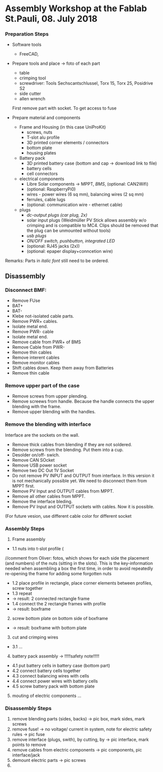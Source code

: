 # Assembly Workshop at the Fablab St.Pauli, 08. July 2018

### Preparation Steps
- Software tools
  - FreeCAD, 
- Prepare tools and place
-> foto of each part
  - table
  - crimping tool
  - screwdriver: Tools Sechscantschlussel, Torx 15, Torx 25, Posidrive S2
  - side cutter
  - allen wrench
  
  First remove part with socket. To get access to fuse
- Prepare material and components
  - Frame and Housing (in this case UniProKit)
    - screws, nuts
    - T-slot alu profile
    - 3D printed corner elements / connectors
    - bottom plate
    - housing plates
  - Battery pack
    - 3D printed battery case (bottom and cap -> download link to file)
    - battery cells
    - cell connectors
  - electrical components
    - Libre Solar components -> MPPT, *BMS*, (optional: CAN2Wifi)
    - (optional: RaspberryPi0)
    - wires - power wires (6 sq mm), balancing wires (2 sq mm)
    - ferrules, cable lugs
    - (optional: communication wire - ethernet cable)
   - plugs
     - *dc-output plugs (car plug, 2x)*
     - solar input plugs (Weidmüller PV Stick allows assembly w/o crimping and is compatible to MC4. Clips should be removed that the plug can be unmounted without tools)
     - *usb plugs*
     - *ON/OFF switch, pushbutton, integrated LED*
     - (optional: RJ45 jacks (2x))
     - (optional: epaper display+conncetion wire)

Remarks: Parts in *italic font* still need to be ordered.
## Disassembly ##
### Disconnect BMF: ###
* Remove FUse
* BAT+
* BAT-
* Klebe not-isolated cable parts.
* Remove PWR+ cables.
* Isolate metal end.
* Remove PWR- cable
* Isolate metal end.
* Remove cable from PWR+ of BMS
* Remove Cable from PWR- 
* Remove thin cables 
* Remove interent cables
* Remove monitor cables
* Shift cables down. Keep them away from Batteries
* Remove thin cable
### Remove upper part of the case
* Remove screws from upper plending.
* Remove screews from handle. Because the handle connects the upper blending with the frame.
* Remove upper blending with the handles.
### Remove the blending with interface ###
Interface are the sockets on the wall.
* Remove thick cables from blending if they are not soldered.
* Remove screws from the blending. Put them into a cup.
* Desolder on/off- swich.
* Remove CAN SOcket
* Remove USB power socket
* Remove two DC Out 1V Socket
* Do not remove PV INPUT and OUTPUT from interface. In this version it is not mechanically possible yet. We need to disconnect them from MPPT first.
* Remove PV Input and OUTPUT cables from MPPT.
* Remove all other cables from MPPT.
* Remove the interface bleding.
* Remove PV Input and OUTPUT sockets with cables. Now it is possible.


(For future vesion, use different cable color for different socket
### Assembly Steps
1. Frame assembly
- 1.1 nuts into t-slot profile (

//comment from Oliver: fotos, which shows for each side the placement (and numbers) of the nuts (sitting in the slots). This is the key-information needed when assembling a box the first time, in order to avoid repeatedly re-opening the frame for adding some forgotten nuts


- 1.2 place profile in rectangle, place corner elements between profiles, screw together
- 1.3 repeat 
- -> result: 2 connected rectangle frame
- 1.4 connect the 2 rectangle frames with profile
- -> result: boxframe
2. screw bottom plate on bottom side of boxframe
- -> result: boxframe with bottom plate
3. cut and crimping wires
- 3.1 ...
4. battery pack assembly -> !!!!!safety note!!!!!
- 4.1 put battery cells in battery case (bottom part)
- 4.2 connect battery cells together
- 4.3 connect balancing wires with cells
- 4.4 connect power wires with battery cells
- 4.5 screw battery pack with bottom plate
5. mouting of electric components
...

### Disassembly Steps
1. remove blending parts (sides, backs)
-> pic box, mark sides, mark screws
2. remove fuse! -> no voltage/ current in system, note for electric safety rules 
-> pic fuse
3. remove interface (plugs, swith), by cutting, by 
-> pic interface, mark points to remove
4. remove cables from electric components
-> pic components, pic interface/jack
5. demount electric parts
-> pic screws
6. 
